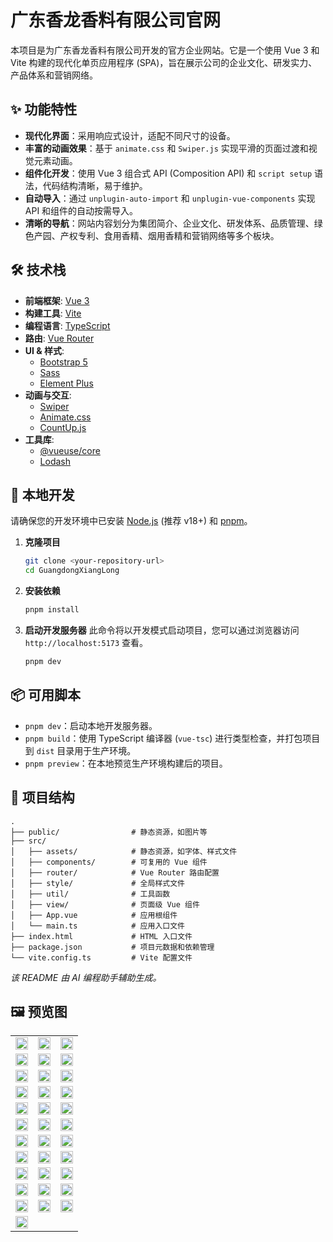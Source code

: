 # 广东香龙香料有限公司官网

本项目是为广东香龙香料有限公司开发的官方企业网站。它是一个使用 Vue 3 和 Vite 构建的现代化单页应用程序 (SPA)，旨在展示公司的企业文化、研发实力、产品体系和营销网络。

## ✨ 功能特性

- **现代化界面**：采用响应式设计，适配不同尺寸的设备。
- **丰富的动画效果**：基于 `animate.css` 和 `Swiper.js` 实现平滑的页面过渡和视觉元素动画。
- **组件化开发**：使用 Vue 3 组合式 API (Composition API) 和 `script setup` 语法，代码结构清晰，易于维护。
- **自动导入**：通过 `unplugin-auto-import` 和 `unplugin-vue-components` 实现 API 和组件的自动按需导入。
- **清晰的导航**：网站内容划分为集团简介、企业文化、研发体系、品质管理、绿色产园、产权专利、食用香精、烟用香精和营销网络等多个板块。

## 🛠️ 技术栈

- **前端框架**: [Vue 3](https://vuejs.org/)
- **构建工具**: [Vite](https://vitejs.dev/)
- **编程语言**: [TypeScript](https://www.typescriptlang.org/)
- **路由**: [Vue Router](https://router.vuejs.org/)
- **UI & 样式**:
  - [Bootstrap 5](https://getbootstrap.com/)
  - [Sass](https://sass-lang.com/)
  - [Element Plus](https://element-plus.org/)
- **动画与交互**:
  - [Swiper](https://swiperjs.com/)
  - [Animate.css](https://animate.style/)
  - [CountUp.js](https://inorganik.github.io/countUp.js/)
- **工具库**:
  - [@vueuse/core](https://vueuse.org/)
  - [Lodash](https://lodash.com/)

## 🚀 本地开发

请确保您的开发环境中已安装 [Node.js](https://nodejs.org/) (推荐 v18+) 和 [pnpm](https://pnpm.io/)。

1.  **克隆项目**

    ```bash
    git clone <your-repository-url>
    cd GuangdongXiangLong
    ```

2.  **安装依赖**

    ```bash
    pnpm install
    ```

3.  **启动开发服务器**
    此命令将以开发模式启动项目，您可以通过浏览器访问 `http://localhost:5173` 查看。
    ```bash
    pnpm dev
    ```

## 📦 可用脚本

- `pnpm dev`：启动本地开发服务器。
- `pnpm build`：使用 TypeScript 编译器 (`vue-tsc`) 进行类型检查，并打包项目到 `dist` 目录用于生产环境。
- `pnpm preview`：在本地预览生产环境构建后的项目。

## 📁 项目结构

```
.
├── public/                # 静态资源，如图片等
├── src/
│   ├── assets/            # 静态资源，如字体、样式文件
│   ├── components/        # 可复用的 Vue 组件
│   ├── router/            # Vue Router 路由配置
│   ├── style/             # 全局样式文件
│   ├── util/              # 工具函数
│   ├── view/              # 页面级 Vue 组件
│   ├── App.vue            # 应用根组件
│   └── main.ts            # 应用入口文件
├── index.html             # HTML 入口文件
├── package.json           # 项目元数据和依赖管理
└── vite.config.ts         # Vite 配置文件
```

_该 README 由 AI 编程助手辅助生成。_

## 🖼️ 预览图

<table>
  <tr>
    <td><img src="https://imglink.win/image/2025/07/10/GW0YM.webp" width="100%"></td>
    <td><img src="https://imglink.win/image/2025/07/10/GWToJ.webp" width="100%"></td>
    <td><img src="https://imglink.win/image/2025/07/10/GBqU3.webp" width="100%"></td>
  </tr>
  <tr>
    <td><img src="https://imglink.win/image/2025/07/10/GBgSB.webp" width="100%"></td>
    <td><img src="https://imglink.win/image/2025/07/10/GBVBF.webp" width="100%"></td>
    <td><img src="https://imglink.win/image/2025/07/10/GB311.webp" width="100%"></td>
  </tr>
  <tr>
    <td><img src="https://imglink.win/image/2025/07/10/GBXli.webp" width="100%"></td>
    <td><img src="https://imglink.win/image/2025/07/10/GBUL7.webp" width="100%"></td>
    <td><img src="https://imglink.win/image/2025/07/10/GBGZn.webp" width="100%"></td>
  </tr>
  <tr>
    <td><img src="https://imglink.win/image/2025/07/10/GBCtQ.webp" width="100%"></td>
    <td><img src="https://imglink.win/image/2025/07/10/GB2Ep.webp" width="100%"></td>
    <td><img src="https://imglink.win/image/2025/07/10/GBxoj.webp" width="100%"></td>
  </tr>
  <tr>
    <td><img src="https://imglink.win/image/2025/07/10/GBpUE.webp" width="100%"></td>
    <td><img src="https://imglink.win/image/2025/07/10/GBOJC.webp" width="100%"></td>
    <td><img src="https://imglink.win/image/2025/07/10/GBfBo.webp" width="100%"></td>
  </tr>
  <tr>
    <td><img src="https://imglink.win/image/2025/07/10/GB7q6.webp" width="100%"></td>
    <td><img src="https://imglink.win/image/2025/07/10/GBlPX.webp" width="100%"></td>
    <td><img src="https://imglink.win/image/2025/07/10/GBPLy.webp" width="100%"></td>
  </tr>
  <tr>
    <td><img src="https://imglink.win/image/2025/07/10/GBKAm.webp" width="100%"></td>
    <td><img src="https://imglink.win/image/2025/07/10/GBzpg.webp" width="100%"></td>
    <td><img src="https://imglink.win/image/2025/07/10/GBmE9.webp" width="100%"></td>
  </tr>
  <tr>
    <td><img src="https://imglink.win/image/2025/07/10/GBSRP.webp" width="100%"></td>
    <td><img src="https://imglink.win/image/2025/07/10/GBHU0.webp" width="100%"></td>
    <td><img src="https://imglink.win/image/2025/07/10/GB6JL.webp" width="100%"></td>
  </tr>
  <tr>
    <td><img src="https://imglink.win/image/2025/07/10/GBv5f.webp" width="100%"></td>
    <td><img src="https://imglink.win/image/2025/07/10/GBYqZ.webp" width="100%"></td>
    <td><img src="https://imglink.win/image/2025/07/10/GBEPs.webp" width="100%"></td>
  </tr>
  <tr>
    <td><img src="https://imglink.win/image/2025/07/10/GBDwx.webp" width="100%"></td>
    <td><img src="https://imglink.win/image/2025/07/10/GBsAI.webp" width="100%"></td>
    <td><img src="https://imglink.win/image/2025/07/10/GBQpu.webp" width="100%"></td>
  </tr>
  <tr>
    <td><img src="https://imglink.win/image/2025/07/10/GBNDG.webp" width="100%"></td>
    <td><img src="https://imglink.win/image/2025/07/10/GBLRM.webp" width="100%"></td>
    <td><img src="https://imglink.win/image/2025/07/10/GBiGJ.webp" width="100%"></td>
  </tr>
    <tr>
    <td><img src="https://imglink.win/image/2025/07/10/GBeH3.webp" width="100%"></td>
    <td></td>
    <td></td>
  </tr>
</table>
